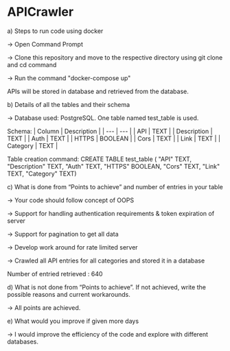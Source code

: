 # APICrawler


a) Steps to run code using docker

 -> Open Command Prompt
 
 -> Clone this repository and move to the respective directory using git clone and cd command
 
 -> Run the command "docker-compose up"
 
APIs will be stored in database and retrieved from the database.

b) Details of all the tables and their schema

 -> Database used: PostgreSQL. One table named test_table is used. 
 
 Schema:
| Column      | Description |
| ---         | ---         |
| API         | TEXT        |
| Description | TEXT        |
| Auth        | TEXT        |
| HTTPS       | BOOLEAN     |
| Cors        | TEXT        |
| Link        | TEXT        |
| Category    | TEXT        |

Table creation command:
CREATE TABLE test_table ( "API" TEXT, "Description" TEXT, "Auth" TEXT, "HTTPS" BOOLEAN, "Cors" TEXT, "Link" TEXT, "Category" TEXT)

c) What is done from “Points to achieve” and number of entries in your table

 -> Your code should follow concept of OOPS
 
 -> Support for handling authentication requirements & token expiration of server
 
 -> Support for pagination to get all data
 
 -> Develop work around for rate limited server
 
 -> Crawled all API entries for all categories and stored it in a database
 
 Number of entried retrieved : 640

d) What is not done from “Points to achieve”. If not achieved, write the possible reasons and current workarounds.

 -> All points are achieved.
 
e) What would you improve if given more days

 -> I would improve the efficiency of the code and explore with different databases.
